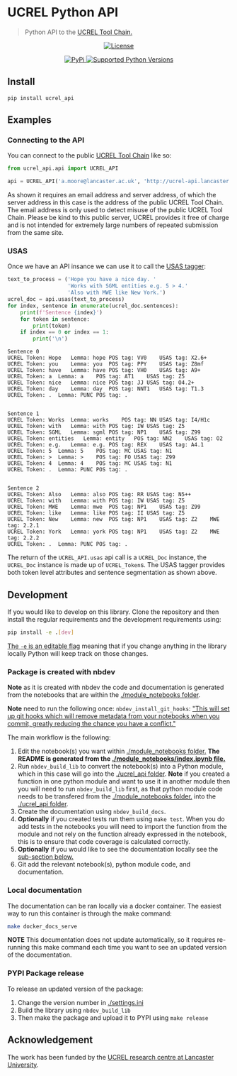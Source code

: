 # UCREL Python API
> Python API to the <a href='http://ucrel-api.lancaster.ac.uk/'>UCREL Tool Chain.</a>


<p align="center">
    <a href="https://github.com/UCREL/ucrel-python-api/blob/main/LICENSE"> <img alt="License" src="https://img.shields.io/github/license/ucrel/ucrel-python-api"></a>
</p>

<p align="center">
    <a href="https://pypi.org/project/ucrel_api/"> <img alt="PyPi" src="https://img.shields.io/pypi/v/ucrel_api"> </a>
    <a href="https://pypi.org/project/ucrel_api/"> <img alt="Supported Python Versions" src="https://img.shields.io/pypi/pyversions/ucrel_api"> </a>
</p>

## Install

`pip install ucrel_api`

## Examples

### Connecting to the API

You can connect to the public [UCREL Tool Chain](http://ucrel-api.lancaster.ac.uk/) like so:

```python
from ucrel_api.api import UCREL_API

api = UCREL_API('a.moore@lancaster.ac.uk', 'http://ucrel-api.lancaster.ac.uk')
```

As shown it requires an email address and server address, of which the server address in this case is the address of the public UCREL Tool Chain. The email address is only used to detect misuse of the public UCREL Tool Chain. Please be kind to this public server, UCREL provides it free of charge and is not intended for extremely large numbers of repeated submission from the same site. 

### USAS

Once we have an API insance we can use it to call the [USAS tagger](http://ucrel-api.lancaster.ac.uk/usas/tagger.html):

```python
text_to_process = ('Hope you have a nice day. '
                   'Works with SGML entities e.g. 5 > 4.'
                   'Also with MWE like New York.')
ucrel_doc = api.usas(text_to_process)
for index, sentence in enumerate(ucrel_doc.sentences):
    print(f'Sentence {index}')
    for token in sentence:
        print(token)
    if index == 0 or index == 1:
        print('\n')
```

    Sentence 0
    UCREL Token: Hope	Lemma: hope	POS tag: VV0	USAS tag: X2.6+
    UCREL Token: you	Lemma: you	POS tag: PPY	USAS tag: Z8mf
    UCREL Token: have	Lemma: have	POS tag: VH0	USAS tag: A9+
    UCREL Token: a	Lemma: a	POS tag: AT1	USAS tag: Z5
    UCREL Token: nice	Lemma: nice	POS tag: JJ	USAS tag: O4.2+
    UCREL Token: day	Lemma: day	POS tag: NNT1	USAS tag: T1.3
    UCREL Token: .	Lemma: PUNC	POS tag: .
    
    
    Sentence 1
    UCREL Token: Works	Lemma: works	POS tag: NN	USAS tag: I4/H1c
    UCREL Token: with	Lemma: with	POS tag: IW	USAS tag: Z5
    UCREL Token: SGML	Lemma: sgml	POS tag: NP1	USAS tag: Z99
    UCREL Token: entities	Lemma: entity	POS tag: NN2	USAS tag: O2
    UCREL Token: e.g.	Lemma: e.g.	POS tag: REX	USAS tag: A4.1
    UCREL Token: 5	Lemma: 5	POS tag: MC	USAS tag: N1
    UCREL Token: >	Lemma: >	POS tag: FO	USAS tag: Z99
    UCREL Token: 4	Lemma: 4	POS tag: MC	USAS tag: N1
    UCREL Token: .	Lemma: PUNC	POS tag: .
    
    
    Sentence 2
    UCREL Token: Also	Lemma: also	POS tag: RR	USAS tag: N5++
    UCREL Token: with	Lemma: with	POS tag: IW	USAS tag: Z5
    UCREL Token: MWE	Lemma: mwe	POS tag: NP1	USAS tag: Z99
    UCREL Token: like	Lemma: like	POS tag: II	USAS tag: Z5
    UCREL Token: New	Lemma: new	POS tag: NP1	USAS tag: Z2	MWE tag: 2.2.1
    UCREL Token: York	Lemma: york	POS tag: NP1	USAS tag: Z2	MWE tag: 2.2.2
    UCREL Token: .	Lemma: PUNC	POS tag: .


The return of the `UCREL_API.usas` api call is a `UCREL_Doc` instance, the `UCREL_Doc` instance is made up of `UCREL_Token`s. The USAS tagger provides both token level attributes and sentence segmentation as shown above.

## Development

If you would like to develop on this library. Clone the repository and then install the regular requirements and the development requirements using:

``` bash
pip install -e .[dev]
```

[The `-e` is an editable flag](http://codumentary.blogspot.com/2014/11/python-tip-of-year-pip-install-editable.html) meaning that if you change anything in the library locally Python will keep track on those changes.

### Package is created with nbdev

**Note** as it is created with nbdev the code and documentation is generated from the notebooks that are within the [./module_notebooks folder](./module_notebooks).

**Note** need to run the following once: `nbdev_install_git_hooks`: ["This will set up git hooks which will remove metadata from your notebooks when you commit, greatly reducing the chance you have a conflict."](https://nbdev.fast.ai/tutorial.html#Install-git-hooks-to-avoid-and-handle-conflicts)

The main workflow is the following:

1. Edit the notebook(s) you want within [./module_notebooks folder.](./module_notebooks) **The README is generated from the [./module_notebooks/index.ipynb file.](./module_notebooks/index.ipynb)**
2. Run `nbdev_build_lib` to convert the notebook(s) into a Python module, which in this case will go into the [./ucrel_api folder](./ucrel_api). **Note** if you created a function in one python module and want to use it in another module then you will need to run `nbdev_build_lib` first, as that python module code needs to be transfered from the [./module_notebooks folder.](./module_notebooks) into the [./ucrel_api folder](./ucrel_api).
3. Create the documentation using `nbdev_build_docs`.
4. **Optionally** if you created tests run them using `make test`. When you do add tests in the notebooks you will need to import the function from the module and not rely on the function already expressed in the notebook, this is to ensure that code coverage is calculated correctly.
5. **Optionally** if you would like to see the documentation locally see the [sub-section below.](#local-documentation)
6. Git add the relevant notebook(s), python module code, and documentation.

### Local documentation

The documentation can be ran locally via a docker container. The easiest way to run this container is through the make command:

``` bash
make docker_docs_serve
```

**NOTE** This documentation does not update automatically, so it requires re-running this make command each time you want to see an updated version of the documentation.

### PYPI Package release

To release an updated version of the package:

1. Change the version number in [./settings.ini](./settings.ini)
2. Build the library using `nbdev_build_lib`
3. Then make the package and upload it to PYPI using `make release`

## Acknowledgement

The work has been funded by the [UCREL research centre at Lancaster University](http://ucrel.lancs.ac.uk/).
